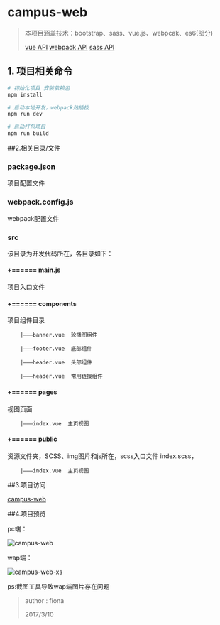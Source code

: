 # campus-web 

> 本项目涵盖技术：bootstrap、sass、vue.js、webpcak、es6(部分)
>
> [vue API](http://cn.vuejs.org/v2/api/)  [webpack API](http://webpack.github.io/docs/) [sass API](http://www.w3cplus.com/sassguide/) 

## 1. 项目相关命令
``` bash
# 初始化项目 安装依赖包
npm install

# 启动本地开发，webpack热插拔
npm run dev

# 启动打包项目
npm run build
```

##2.相关目录/文件

### package.json

项目配置文件

### webpack.config.js

webpack配置文件

### src
该目录为开发代码所在，各目录如下：

####      +====== main.js

项目入口文件

####      +====== components

项目组件目录
        
        |———banner.vue  轮播图组件
        
        |———footer.vue  底部组件
         
        |———header.vue  头部组件
        
        |———header.vue  常用链接组件
        
####      +====== pages

视图页面
        
        |———index.vue  主页视图
        
####      +====== public

资源文件夹，SCSS、img图片和js所在，scss入口文件 index.scss，
        
        |———index.vue  主页视图


##3.项目访问

[campus-web](https://fiona-sun.github.io/campus-web/index.html)


##4.项目预览

pc端：

![campus-web](https://Fiona-SUN.github.io/photos/campus-web.png)

wap端：

![campus-web-xs](https://Fiona-SUN.github.io/photos/campus-web-xs.png)

ps:截图工具导致wap端图片存在问题

> author : fiona
>
> 2017/3/10